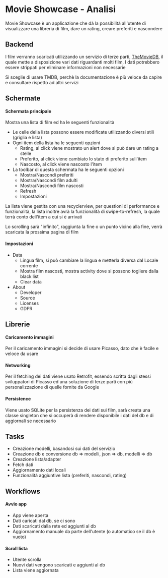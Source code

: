# Movie Showcase - Analisi

Movie Showcase è un applicazione che dà la possibilità all'utente di visualizzare una libreria di film, dare un rating, creare preferiti e nascondere

## Backend
I film verranno scaricati utilizzando un servizio di terze parti, [TheMovieDB](https://www.themoviedb.org), il quale mette a disposizione vari dati riguardanti molti film, I dati potrebbero essere strippati per eliminare informazioni non necessarie

Si sceglie di usare TMDB, perchè la documentazione è più veloce da capire e consultare rispetto ad altri servizi

## Schermate

#### Schermata principale

Mostra una lista di film ed ha le seguenti funzionalità

+ Le celle della lista possono essere modificate utilizzando diversi stili (griglia e lista)
+ Ogni item della lista ha le seguenti opzioni
    + Rating, al click viene mostrato un alert dove si può dare un rating a stelle
    + Preferito, al click viene cambiato lo stato di preferito sull'item
    + Nascosto, al click viene nascosto l'item
+ La toolbar di questa schermata ha le seguenti opzioni
    + Mostra/Nascondi preferiti
    + Mostra/Nascondi film adulti
    + Mostra/Nascondi film nascosti
    + Refresh
    + Impostazioni

La lista viene gestita con una recyclerview, per questioni di performance e funzionalità, la lista inoltre avrà la funzionalità di swipe-to-refresh, la quale terrà conto dell'item a cui si è arrivati

Lo scrolling sarà "infinito", raggiunta la fine o un punto vicino alla fine, verrà scaricata la prossima pagina di film

#### Impostazioni
    
+ Data
    + Lingua film, si può cambiare la lingua e metterla diversa dal Locale corrente
    + Mostra film nascosti, mostra activity dove si possono togliere dalla black list
    + Clear data
+ About
    + Developer
    + Source
    + Licenses
    + GDPR

## Librerie

#### Caricamento immagini

Per il caricamento immagini si decide di usare Picasso, dato che è facile e veloce da usare

#### Networking

Per il fetching dei dati viene usato Retrofit, essendo scritta dagli stessi sviluppatori di Picasso ed una soluzione di terze parti con più personalizzazione di quelle fornite da Google

#### Persistence

Viene usato SQLite per la persistenza dei dati sui film, sarà creata una classe singleton che si occuperà di rendere disponibile i dati del db e di aggiornali se necessario

## Tasks

+ Creazione modelli, basandosi sui dati del servizio
+ Creazione db e conversione db => modelli, json => db, modelli => db
+ Creazione lista/adapter
+ Fetch dati
+ Aggiornamento dati locali
+ Funzionalità aggiuntive lista (preferiti, nascondi, rating)

## Workflows

#### Avvio app

+ App viene aperta
+ Dati caricati dal db, se ci sono
+ Dati scaricati dalla rete ed aggiunti al db
+ Aggiornamento manuale da parte dell'utente (o automatico se il db è vuoto)

#### Scroll lista

+ Utente scrolla
+ Nuovi dati vengono scaricati e aggiunti al db
+ Lista viene aggiornata
